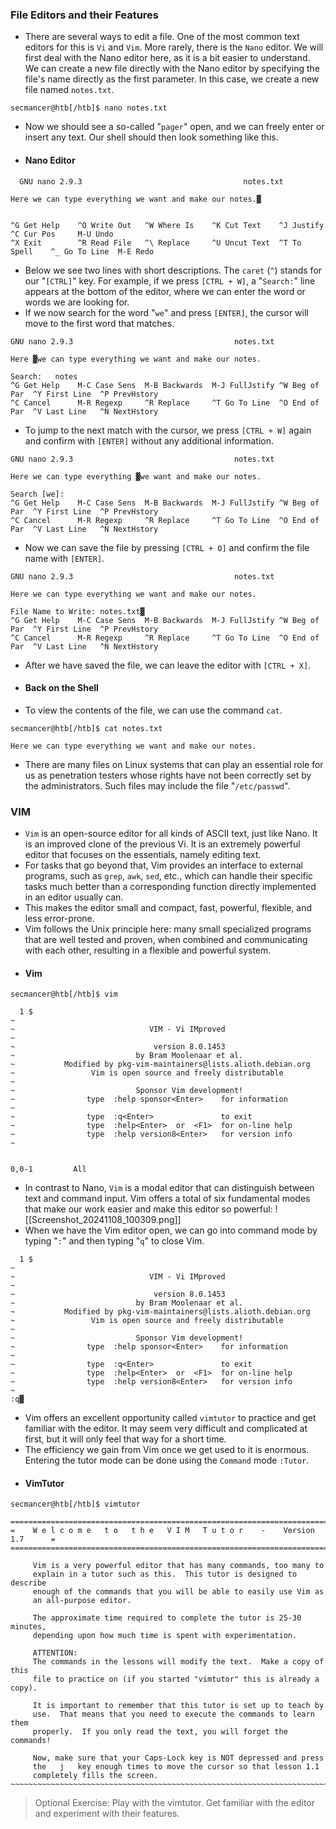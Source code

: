 ### File Editors and their Features
- There are several ways to edit a file. One of the most common text editors for this is `Vi` and `Vim`. More rarely, there is the `Nano` editor. We will first deal with the Nano editor here, as it is a bit easier to understand. We can create a new file directly with the Nano editor by specifying the file's name directly as the first parameter. In this case, we create a new file named `notes.txt`.
```shell-session
secmancer@htb[/htb]$ nano notes.txt
```
- Now we should see a so-called "`pager`" open, and we can freely enter or insert any text. Our shell should then look something like this.
- #### Nano Editor
```shell-session
  GNU nano 2.9.3                                    notes.txt                                              

Here we can type everything we want and make our notes.▓


^G Get Help    ^O Write Out   ^W Where Is    ^K Cut Text    ^J Justify     ^C Cur Pos     M-U Undo
^X Exit        ^R Read File   ^\ Replace     ^U Uncut Text  ^T To Spell    ^_ Go To Line  M-E Redo
```
- Below we see two lines with short descriptions. The `caret` (`^`) stands for our "`[CTRL]`" key. For example, if we press `[CTRL + W]`, a "`Search:`" line appears at the bottom of the editor, where we can enter the word or words we are looking for. 
- If we now search for the word "`we`" and press `[ENTER]`, the cursor will move to the first word that matches.
```shell-session
GNU nano 2.9.3                                    notes.txt                                              

Here ▓we can type everything we want and make our notes.

Search:   notes                                                                                            
^G Get Help    M-C Case Sens  M-B Backwards  M-J FullJstify ^W Beg of Par  ^Y First Line  ^P PrevHstory
^C Cancel      M-R Regexp     ^R Replace     ^T Go To Line  ^O End of Par  ^V Last Line   ^N NextHstory
```
- To jump to the next match with the cursor, we press `[CTRL + W]` again and confirm with `[ENTER]` without any additional information.
```shell-session
GNU nano 2.9.3                                    notes.txt                                              

Here we can type everything ▓we want and make our notes.

Search [we]:                                                                                               
^G Get Help    M-C Case Sens  M-B Backwards  M-J FullJstify ^W Beg of Par  ^Y First Line  ^P PrevHstory
^C Cancel      M-R Regexp     ^R Replace     ^T Go To Line  ^O End of Par  ^V Last Line   ^N NextHstory
```
- Now we can save the file by pressing `[CTRL + O]` and confirm the file name with `[ENTER]`.
```shell-session
GNU nano 2.9.3                                    notes.txt                                              

Here we can type everything we want and make our notes.

File Name to Write: notes.txt▓                                                                           
^G Get Help    M-C Case Sens  M-B Backwards  M-J FullJstify ^W Beg of Par  ^Y First Line  ^P PrevHstory
^C Cancel      M-R Regexp     ^R Replace     ^T Go To Line  ^O End of Par  ^V Last Line   ^N NextHstory
```
- After we have saved the file, we can leave the editor with `[CTRL + X]`.
- #### Back on the Shell
- To view the contents of the file, we can use the command `cat`.
```shell-session
secmancer@htb[/htb]$ cat notes.txt

Here we can type everything we want and make our notes.
```
- There are many files on Linux systems that can play an essential role for us as penetration testers whose rights have not been correctly set by the administrators. Such files may include the file "`/etc/passwd`".


### VIM
- `Vim` is an open-source editor for all kinds of ASCII text, just like Nano. It is an improved clone of the previous Vi. It is an extremely powerful editor that focuses on the essentials, namely editing text. 
- For tasks that go beyond that, Vim provides an interface to external programs, such as `grep`, `awk`, `sed`, etc., which can handle their specific tasks much better than a corresponding function directly implemented in an editor usually can. 
- This makes the editor small and compact, fast, powerful, flexible, and less error-prone.
- Vim follows the Unix principle here: many small specialized programs that are well tested and proven, when combined and communicating with each other, resulting in a flexible and powerful system.
- #### Vim
```shell-session
secmancer@htb[/htb]$ vim
```

```shell-session
  1 $
~
~                              VIM - Vi IMproved                                
~                                                                               
~                               version 8.0.1453                                
~                           by Bram Moolenaar et al.                            
~           Modified by pkg-vim-maintainers@lists.alioth.debian.org             
~                 Vim is open source and freely distributable                   
~                                                                               
~                           Sponsor Vim development!                            
~                type  :help sponsor<Enter>    for information                  
~                                                                               
~                type  :q<Enter>               to exit                          
~                type  :help<Enter>  or  <F1>  for on-line help                 
~                type  :help version8<Enter>   for version info                 
~                                                                               
                                                                         
                                                                    0,0-1         All
```
- In contrast to Nano, `Vim` is a modal editor that can distinguish between text and command input. Vim offers a total of six fundamental modes that make our work easier and make this editor so powerful:
![[Screenshot_20241108_100309.png]]
- When we have the Vim editor open, we can go into command mode by typing "`:`" and then typing "`q`" to close Vim.
```shell-session
  1 $
~
~                              VIM - Vi IMproved                                
~                                                                               
~                               version 8.0.1453                                
~                           by Bram Moolenaar et al.                            
~           Modified by pkg-vim-maintainers@lists.alioth.debian.org             
~                 Vim is open source and freely distributable                   
~                                                                               
~                           Sponsor Vim development!                            
~                type  :help sponsor<Enter>    for information                  
~                                                                               
~                type  :q<Enter>               to exit                          
~                type  :help<Enter>  or  <F1>  for on-line help                 
~                type  :help version8<Enter>   for version info                 
~                                                                               
:q▓
```
- Vim offers an excellent opportunity called `vimtutor` to practice and get familiar with the editor. It may seem very difficult and complicated at first, but it will only feel that way for a short time. 
- The efficiency we gain from Vim once we get used to it is enormous. Entering the tutor mode can be done using the `Command` mode `:Tutor`.
- #### VimTutor
```shell-session
secmancer@htb[/htb]$ vimtutor
```
```shell-session
===============================================================================
=    W e l c o m e   t o   t h e   V I M   T u t o r    -    Version 1.7      =
===============================================================================

     Vim is a very powerful editor that has many commands, too many to
     explain in a tutor such as this.  This tutor is designed to describe
     enough of the commands that you will be able to easily use Vim as
     an all-purpose editor.

     The approximate time required to complete the tutor is 25-30 minutes,
     depending upon how much time is spent with experimentation.

     ATTENTION:
     The commands in the lessons will modify the text.  Make a copy of this
     file to practice on (if you started "vimtutor" this is already a copy).

     It is important to remember that this tutor is set up to teach by
     use.  That means that you need to execute the commands to learn them
     properly.  If you only read the text, you will forget the commands!

     Now, make sure that your Caps-Lock key is NOT depressed and press
     the   j   key enough times to move the cursor so that lesson 1.1
     completely fills the screen.
~~~~~~~~~~~~~~~~~~~~~~~~~~~~~~~~~~~~~~~~~~~~~~~~~~~~~~~~~~~~~~~~~~~~~~~~~~~~~~
```

> Optional Exercise: Play with the vimtutor. Get familiar with the editor and experiment with their features.